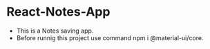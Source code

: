 # React-Notes-App
- This is a Notes saving app.
- Before runnig this project use command npm i @material-ui/core.
